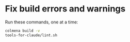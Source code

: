 # Fix build errors and warnings

Run these commands, one at a time:

```bash
colmena build -v
tools-for-claude/lint.sh
```
